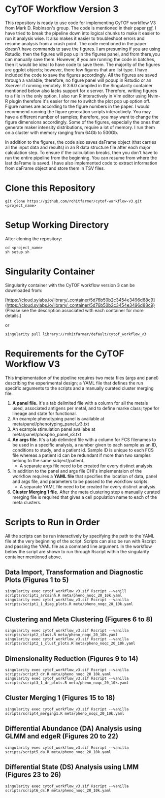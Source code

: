 # CyTOF Workflow Version 3
This repository is ready to use code for implementing CyTOF workflow V3 from Mark D. Robinson's group. The code is mentioned in their paper [ref](https://f1000research.com/articles/6-748/v3). I have tried to break the pipeline down into logical chunks to make it easier to run it analysis wise. It also makes it easier to troubleshoot errors and resume analysis from a crash point. The code mentioned in the paper doesn't have commands to save the figures. I am presuming if you are using Rstudio, then the figures will pop up in the figures panel, and from there,you can manually save them. However, if you are running the code in batches, then it would be ideal to have code to save them. The majority of the figures are ggplot objects; however, there few figures that are list type. I have included the code to save the figures accordingly. All the figures are saved through a variable; therefore, no figure panel will popup in Rstudio or an Xserver if running remotely. R 3.6.0 compiled in the Singularity container mentioned below also lacks support for x server. Therefore, writing figures to a file in the only option. I also run R interactively in Vim editor using Nvim-R plugin therefore it's easier for me to switch the plot pop up option off. Figure names are according to the figure numbers in the paper. I would recommend running the figure generation scripts interactively. You may have a different number of samples; therefore, you may want to change the figure dimensions accordingly. Some of the figures, especially the ones that generate maker intensity distributions, require a lot of memory. I run them on a cluster with memory ranging from 64Gb to 500Gb. 

In addition to the figures, the code also saves daFrame object (that carries all the input data and results) in an R data structure file after each major calculation step. To ensure if the calculation breaks, then you don't have to run the entire pipeline from the beginning. You can resume from where the last daFrame is saved. I have also implemented code to extract information from daFrame object and store them in TSV files.

# Clone this Repository
`git clone https://github.com/rohitfarmer/cytof-workflow-v3.git <project_name>`

# Setup Working Directory
After cloning the repository:
```
cd <project_name>
sh setup.sh
```
# Singularity Container
Singularity container with the CyTOF workflow version 3 can be downloaded from:

[https://cloud.sylabs.io/library/_container/5d76b50b2c3454e3496d88c9](https://cloud.sylabs.io/library/_container/5d76b50b2c3454e3496d88c9)  
(Please see the description associated with each container for more details.) 

or

`singularity pull library://rohitfarmer/default/cytof_workflow_v3`  

# Requirements for the CyTOF Workflow V3
This implementation of the pipeline requires two meta files (args and panel) describing the experimental design; a YAML file that defines the run specific arguments to the scripts and a manually curated cluster merging file.

1. **A panel file.** It's a tab delimited file with a column for all the metals used,
   associated antigens per metal, and to define marke class; type for lineage
   and state for functional.
  1. An example phenotyping panel is available at meta/panel/phenotyping_panel_v3.txt
  2. An example stimulation panel availabe at meta/panel/phospho_panel_v3.txt
2. **An args file.** It's a tab delimited file with a column for FCS filenames to be
   used in a specific analysis, a number given to each sample as an ID,
   conditions to study, and a patient id. Sample ID is unique to each FCS file
   whereas a patient id can be redundant if more than two samples belong to the
   same subject/patient. 
   * A separate args file need to be created for every distinct analysis.
3. In addition to the panel and args file CHI's implementaion of the workflow
   requires a **YAML file** that specifies the location of data, panel and args
   file, and parameters to be passed to the workflow scripts.
   * A separate YAML file need to be created for every distinct analysis.
4. **Cluster Merging 1 file.** After the meta clustering step a manually curated merging file is required that gives a cell population name to each of the meta clusters.

# Scripts to Run in Order
All the scripts can be run interactively by specifying the path to the YAML file at the very beginning of the script. Scripts can also be run with Rscript and passing the YAML file as a command line argument. In the workflow below the script are shown to run through Rscript within the singularity container mentioned above.  

## Data Import, Transformation and Diagnostic Plots (Figures 1 to 5)
```
singularity exec cytof_workflow_v3.sif Rscript --vanill scripts/script1_arcsinh.R meta/pheno_noqc_20_10k.yaml
singularity exec cytof_workflow_v3.sif Rscript --vanilla scripts/script1_1_diag_plots.R meta/pheno_noqc_20_10k.yaml
```

## Clustering and Meta Clustering (Figures 6 to 8)
```
singularity exec cytof_workflow_v3.sif Rscript --vanilla scripts/script2_clust.R meta/pheno_noqc_20_10k.yaml
singularity exec cytof_workflow_v3.sif Rscript --vanilla scripts/script2_1_clust_plots.R meta/pheno_noqc_20_10k.yaml 
```

## Dimensionality Reduction (Figures 9 to 14)
```
singularity exec cytof_workflow_v3.sif Rscript --vanilla scripts/script3_dr.R meta/pheno_noqc_20_10k.yaml
singularity exec cytof_workflow_v3.sif Rscript --vanilla scripts/script3_1_dr_plots.R meta/pheno_noqc_20_10k.yaml
```

## Cluster Merging 1 (Figures 15 to 18)
```
singularity exec cytof_workflow_v3.sif Rscript --vanilla scripts/script4_merging1.R meta/pheno_noqc_20_10k.yaml
```

## Differential Abundance (DA) Analysis using GLMM and edgeR (Figures 20 to 22)
```
singularity exec cytof_workflow_v3.sif Rscript --vanilla scripts/script5_da.R meta/pheno_noqc_20_10k.yaml
```

## Differential State (DS) Analysis using LMM (Figures 23 to 26)
```
singularity exec cytof_workflow_v3.sif Rscript --vanilla scripts/script6_ds.R meta/pheno_noqc_20_10k.yaml
```
